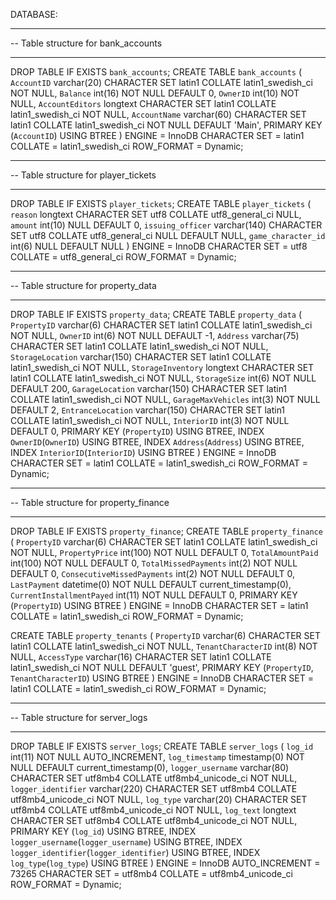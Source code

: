 

DATABASE:

-- ----------------------------
-- Table structure for bank_accounts
-- ----------------------------
DROP TABLE IF EXISTS `bank_accounts`;
CREATE TABLE `bank_accounts`  (
  `AccountID` varchar(20) CHARACTER SET latin1 COLLATE latin1_swedish_ci NOT NULL,
  `Balance` int(16) NOT NULL DEFAULT 0,
  `OwnerID` int(10) NOT NULL,
  `AccountEditors` longtext CHARACTER SET latin1 COLLATE latin1_swedish_ci NOT NULL,
  `AccountName` varchar(60) CHARACTER SET latin1 COLLATE latin1_swedish_ci NOT NULL DEFAULT 'Main',
  PRIMARY KEY (`AccountID`) USING BTREE
) ENGINE = InnoDB CHARACTER SET = latin1 COLLATE = latin1_swedish_ci ROW_FORMAT = Dynamic;


-- ----------------------------
-- Table structure for player_tickets
-- ----------------------------
DROP TABLE IF EXISTS `player_tickets`;
CREATE TABLE `player_tickets`  (
  `reason` longtext CHARACTER SET utf8 COLLATE utf8_general_ci NULL,
  `amount` int(10) NULL DEFAULT 0,
  `issuing_officer` varchar(140) CHARACTER SET utf8 COLLATE utf8_general_ci NULL DEFAULT NULL,
  `game_character_id` int(6) NULL DEFAULT NULL
) ENGINE = InnoDB CHARACTER SET = utf8 COLLATE = utf8_general_ci ROW_FORMAT = Dynamic;

- ----------------------------
-- Table structure for property_data
-- ----------------------------
DROP TABLE IF EXISTS `property_data`;
CREATE TABLE `property_data`  (
  `PropertyID` varchar(6) CHARACTER SET latin1 COLLATE latin1_swedish_ci NOT NULL,
  `OwnerID` int(6) NOT NULL DEFAULT -1,
  `Address` varchar(75) CHARACTER SET latin1 COLLATE latin1_swedish_ci NOT NULL,
  `StorageLocation` varchar(150) CHARACTER SET latin1 COLLATE latin1_swedish_ci NOT NULL,
  `StorageInventory` longtext CHARACTER SET latin1 COLLATE latin1_swedish_ci NOT NULL,
  `StorageSize` int(6) NOT NULL DEFAULT 200,
  `GarageLocation` varchar(150) CHARACTER SET latin1 COLLATE latin1_swedish_ci NOT NULL,
  `GarageMaxVehicles` int(3) NOT NULL DEFAULT 2,
  `EntranceLocation` varchar(150) CHARACTER SET latin1 COLLATE latin1_swedish_ci NOT NULL,
  `InteriorID` int(3) NOT NULL DEFAULT 0,
  PRIMARY KEY (`PropertyID`) USING BTREE,
  INDEX `OwnerID`(`OwnerID`) USING BTREE,
  INDEX `Address`(`Address`) USING BTREE,
  INDEX `InteriorID`(`InteriorID`) USING BTREE
) ENGINE = InnoDB CHARACTER SET = latin1 COLLATE = latin1_swedish_ci ROW_FORMAT = Dynamic;

-- ----------------------------
-- Table structure for property_finance
-- ----------------------------
DROP TABLE IF EXISTS `property_finance`;
CREATE TABLE `property_finance`  (
  `PropertyID` varchar(6) CHARACTER SET latin1 COLLATE latin1_swedish_ci NOT NULL,
  `PropertyPrice` int(100) NOT NULL DEFAULT 0,
  `TotalAmountPaid` int(100) NOT NULL DEFAULT 0,
  `TotalMissedPayments` int(2) NOT NULL DEFAULT 0,
  `ConsecutiveMissedPayments` int(2) NOT NULL DEFAULT 0,
  `LastPayment` datetime(0) NOT NULL DEFAULT current_timestamp(0),
  `CurrentInstallmentPayed` int(11) NOT NULL DEFAULT 0,
  PRIMARY KEY (`PropertyID`) USING BTREE
) ENGINE = InnoDB CHARACTER SET = latin1 COLLATE = latin1_swedish_ci ROW_FORMAT = Dynamic;

CREATE TABLE `property_tenants`  (
  `PropertyID` varchar(6) CHARACTER SET latin1 COLLATE latin1_swedish_ci NOT NULL,
  `TenantCharacterID` int(8) NOT NULL,
  `AccessType` varchar(16) CHARACTER SET latin1 COLLATE latin1_swedish_ci NOT NULL DEFAULT 'guest',
  PRIMARY KEY (`PropertyID`, `TenantCharacterID`) USING BTREE
) ENGINE = InnoDB CHARACTER SET = latin1 COLLATE = latin1_swedish_ci ROW_FORMAT = Dynamic;

-- ----------------------------
-- Table structure for server_logs
-- ----------------------------
DROP TABLE IF EXISTS `server_logs`;
CREATE TABLE `server_logs`  (
  `log_id` int(11) NOT NULL AUTO_INCREMENT,
  `log_timestamp` timestamp(0) NOT NULL DEFAULT current_timestamp(0),
  `logger_username` varchar(80) CHARACTER SET utf8mb4 COLLATE utf8mb4_unicode_ci NOT NULL,
  `logger_identifier` varchar(220) CHARACTER SET utf8mb4 COLLATE utf8mb4_unicode_ci NOT NULL,
  `log_type` varchar(20) CHARACTER SET utf8mb4 COLLATE utf8mb4_unicode_ci NOT NULL,
  `log_text` longtext CHARACTER SET utf8mb4 COLLATE utf8mb4_unicode_ci NOT NULL,
  PRIMARY KEY (`log_id`) USING BTREE,
  INDEX `logger_username`(`logger_username`) USING BTREE,
  INDEX `logger_identifier`(`logger_identifier`) USING BTREE,
  INDEX `log_type`(`log_type`) USING BTREE
) ENGINE = InnoDB AUTO_INCREMENT = 73265 CHARACTER SET = utf8mb4 COLLATE = utf8mb4_unicode_ci ROW_FORMAT = Dynamic;
